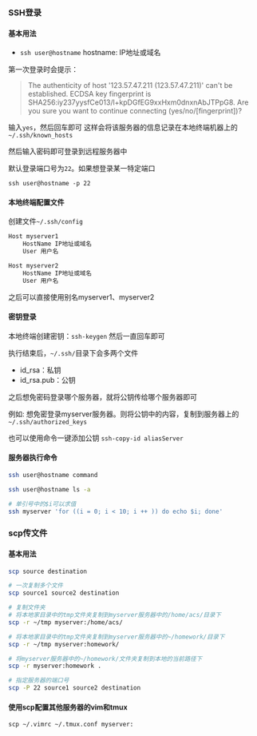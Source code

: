 ### SSH登录

#### 基本用法

- `ssh user@hostname`    hostname: IP地址或域名

第一次登录时会提示：

> The authenticity of host '123.57.47.211 (123.57.47.211)' can't be established.
> ECDSA key fingerprint is SHA256:iy237yysfCe013/l+kpDGfEG9xxHxm0dnxnAbJTPpG8.
> Are you sure you want to continue connecting (yes/no/[fingerprint])?

输入`yes`，然后回车即可
这样会将该服务器的信息记录在本地终端机器上的`~/.ssh/known_hosts`

然后输入密码即可登录到远程服务器中

默认登录端口号为`22`。如果想登录某一特定端口

`ssh user@hostname -p 22`

#### 本地终端配置文件

创建文件`~/.ssh/config`

```bash
Host myserver1
    HostName IP地址或域名
    User 用户名

Host myserver2
    HostName IP地址或域名
    User 用户名
```

之后可以直接使用别名myserver1、myserver2

#### 密钥登录

本地终端创建密钥：`ssh-keygen` 然后一直回车即可

执行结束后，`~/.ssh/`目录下会多两个文件

- id_rsa：私钥
- id_rsa.pub：公钥

之后想免密码登录哪个服务器，就将公钥传给哪个服务器即可

例如: 想免密登录myserver服务器。则将公钥中的内容，复制到服务器上的`~/.ssh/authorized_keys`

也可以使用命令一键添加公钥 `ssh-copy-id aliasServer`

#### 服务器执行命令

```bash
ssh user@hostname command

ssh user@hostname ls -a

# 单引号中的$i可以求值
ssh myserver 'for ((i = 0; i < 10; i ++ )) do echo $i; done'
```

### scp传文件

#### 基本用法

```bash
scp source destination

# 一次复制多个文件
scp source1 source2 destination

# 复制文件夹
# 将本地家目录中的tmp文件夹复制到myserver服务器中的/home/acs/目录下
scp -r ~/tmp myserver:/home/acs/

# 将本地家目录中的tmp文件夹复制到myserver服务器中的~/homework/目录下
scp -r ~/tmp myserver:homework/

# 将myserver服务器中的~/homework/文件夹复制到本地的当前路径下
scp -r myserver:homework .

# 指定服务器的端口号
scp -P 22 source1 source2 destination
```

#### 使用scp配置其他服务器的vim和tmux

`scp ~/.vimrc ~/.tmux.conf myserver:`